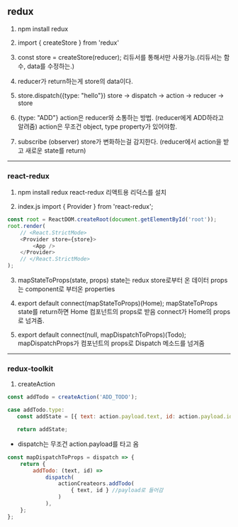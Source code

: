 ## redux

1. npm install redux

2. import { createStore } from 'redux'

3. const store = createStore(reducer);
   리듀서를 통해서만 사용가능.(리듀서는 함수, data를 수정하는.)

4. reducer가 return하는게 store의 data이다.

5. store.dispatch({type: "hello"})
   store -> dispatch -> action -> reducer -> store

6. {type: "ADD"}
   action은 reducer와 소통하는 방법. (reducer에게 ADD하라고 알려줌)
   action은 무조건 object, type property가 있어야함.

7. subscribe (observer)
   store가 변화하는걸 감지한다. (reducer에서 action을 받고 새로운 state를 return)

---

### react-redux

1. npm install redux react-redux
   리액트용 리덕스를 설치

2. index.js
   import { Provider } from 'react-redux';

```javascript
const root = ReactDOM.createRoot(document.getElementById('root'));
root.render(
    // <React.StrictMode>
    <Provider store={store}>
        <App />
    </Provider>
    // </React.StrictMode>
);
```

3. mapStateToProps(state, props)
   state는 redux store로부터 온 데이터
   props는 component로 부터온 properties

4. export default connect(mapStateToProps)(Home);
   mapStateToProps state를 return하면 Home 컴포넌트의 props로 받음
   connect가 Home의 props로 넘겨줌.

5. export default connect(null, mapDispatchToProps)(Todo);
   mapDispatchProps가 컴포넌트의 props로 Dispatch 메소드를 넘겨줌

---

### redux-toolkit

1. createAction

```javascript
const addTodo = createAction('ADD_TODO');

case addTodo.type:
   const addState = [{ text: action.payload.text, id: action.payload.id }, ...state];

   return addState;
```

-   dispatch는 무조건 action.payload를 타고 옴

```javascript
const mapDispatchToProps = dispatch => {
    return {
        addTodo: (text, id) =>
            dispatch(
                actionCreateors.addTodo(
                    { text, id } //payload로 들어감
                )
            ),
    };
};
```
